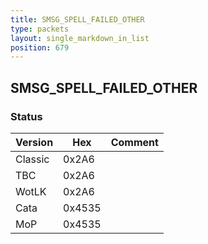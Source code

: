 ```yaml
---
title: SMSG_SPELL_FAILED_OTHER
type: packets
layout: single_markdown_in_list
position: 679
---
```


## SMSG_SPELL_FAILED_OTHER

### Status

Version    | Hex        | Comment
---------- | ---------- | ---------- 
Classic    | 0x2A6      | 
TBC        | 0x2A6      | 
WotLK      | 0x2A6      | 
Cata       | 0x4535     | 
MoP        | 0x4535     | 